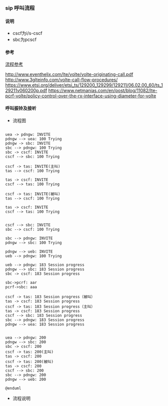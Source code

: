 ### sip 呼叫流程

#### 说明
* cscf为i/s-cscf
* sbc为pcscf

#### 参考

[流程参考](https://www.gsma.com/futurenetworks/wp-content/uploads/2014/05/FCM.01-v1.1.pdf)

http://www.eventhelix.com/lte/volte/volte-originating-call.pdf
http://www.3glteinfo.com/volte-call-flow-procedures/
https://www.etsi.org/deliver/etsi_ts/129200_129299/129211/06.02.00_60/ts_129211v060200p.pdf
https://www.netmanias.com/en/post/blog/11082/lte-pcrf-volte/policy-control-over-the-rx-interface-using-diameter-for-volte



#### 呼叫振铃及接听
* 流程图
```puml

uea -> pdngw: INVITE
pdngw --> uea: 100 Trying
pdngw -> sbc: INVITE
sbc --> pdngw: 100 Trying
sbc -> cscf: INVITE
cscf --> sbc: 100 Trying

cscf -> tas: INVITE(主叫)
tas --> cscf: 100 Trying

tas -> cscf: INVITE
cscf --> tas: 100 Trying

cscf -> tas: INVITE(被叫)
tas --> cscf: 100 Trying

tas -> cscf: INVITE
cscf --> tas: 100 Trying


cscf --> sbc: INVITE
sbc --> cscf: 100 Trying

sbc --> pdngw: INVITE
pdngw --> sbc: 100 Trying

pdngw --> ueb: INVITE
ueb --> pdngw: 100 Trying

ueb --> pdngw: 183 Session progress
pdngw --> sbc: 183 Session progress
sbc -> cscf: 183 Session progress

sbc->pcrf: aar
pcrf->sbc: aaa

cscf -> tas: 183 Session progress（被叫）
tas -> cscf: 183 Session progress
cscf -> tas: 183 Session progress（主叫）
tas -> cscf: 183 Session progress
cscf --> sbc: 183 Session progress
sbc --> pdngw: 183 Session progress
pdngw --> uea: 183 Session progress


uea --> pdngw: 200
pdngw --> sbc: 200
sbc -> cscf: 200
cscf -> tas: 200(主叫)
tas -> cscf: 200
cscf -> tas: 200(被叫)
tas -> cscf: 200
cscf --> sbc: 200
sbc --> pdngw: 200
pdngw --> ueb: 200

@enduml

```

* 流程说明



